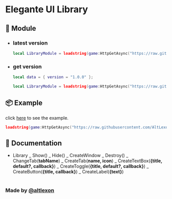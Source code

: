 # Elegante UI Library

## 📜 Module

- ### latest version
  ```lua
  local LibraryModule = loadstring(game:HttpGetAsync("https://raw.githubusercontent.com/AltLexon/Elegante-UI-Library/master/run.lua"))();
  ```
- ### get version

  ```lua
  local data = { version = "1.0.0" };

  local LibraryModule = loadstring(game:HttpGetAsync("https://raw.githubusercontent.com/AltLexon/Elegante-UI-Library/master/run.lua"))(data);
  ```

## 📦 Example

click [here](https://github.com/AltLexon/Elegante-UI-Library/blob/master/example.lua) to see the example.

```lua
loadstring(game:HttpGetAsync("https://raw.githubusercontent.com/AltLexon/Elegante-UI-Library/master/example.lua"))();
```

## 📃 Documentation

- Library
  _ Show()
  _ Hide()
  _ CreateWindow
  _ Destroy()
  _ ChangeTab(**tabName**)
  _ CreateTab(**name, icon**)
  _ CreateTextBox(**{title, default?, callback}**)
  _ CreateToggle(**{title, default?, callback}**)
  _ CreateButton(**{title, callback}**)
  _ CreateLabel(**{text}**)
  <br>
  <br>

### Made by [@altlexon](https://www.roblox.com/users/2836896939/profile)
